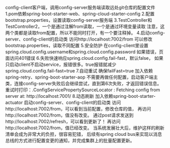config-client客户端，调用config-server服务端读取远处git仓库的配置文件
1.pom依赖spring-boot-starter-web、spring-cloud-starter-config
2.配置bootstrap.properties，设置读取config-server服务端
3.TestController和TestController2，一个是通过注解from读取，一个是通过环境变量读取
注意，这两个类都是读取from配置，所以不能同时打开，有一个要注释掉。
4.启动config-server、config-client的启动类
访问http://localhost:7002/from
可以修改bootstrap.properties，读取不同配置
5.安全防护
在config-client里设置spring.cloud.config.username和spring.cloud.config.password
如果错误，页面访问401错误
6.失败快速响应spring.cloud.config.fail-fast，默认false，
如果只启动client不启动service，报错很多。true报错就减少
spring.cloud.config.fail-fast=true
7.自动重试
确保failFast=true
加入依赖spring-retry、spring-boot-starter-aop
不需要再做任何配置，启动客户端主类，连接config-server失败后会继续尝试，直到第6次失败，才返回错误信息。
重试时打印：.ConfigServicePropertySourceLocator : Fetching config from server at: http://localhost:7001/
8.动态刷新
加入依赖spring-boot-starter-actuator
启动config-server、config-client的启动类
访问http://localhost:7002/from，可以看到当前配置，修改仓库的值，
再访问http://localhost:7002/from，值没有改变。
通过post请求发送到http://localhost:7002/refresh，可以看到更新了！
再访问http://localhost:7002/from，值已经改变。
当系统发展壮大后，维护这样的刷新清单会成为非常大的负担，很容易犯错，
后续有spring cloud bus来实现以消息总线的方式进行配置变更的通知，并完成集群上的批量配置更新。
